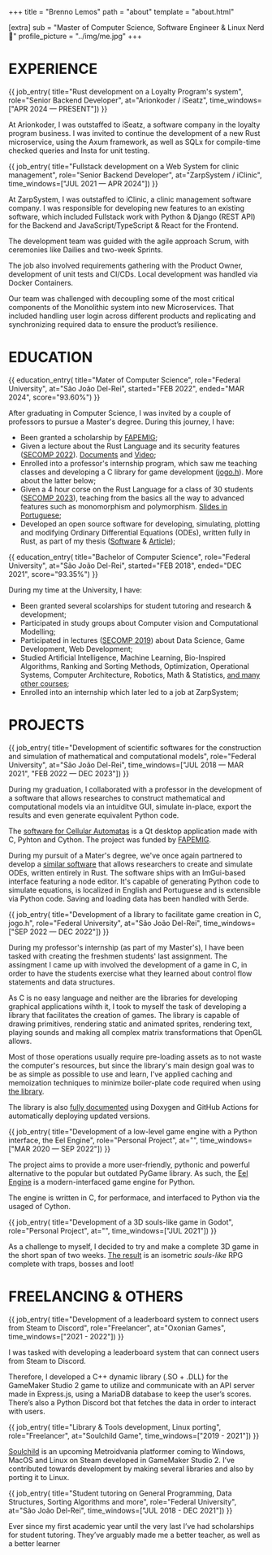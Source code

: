 +++
title = "Brenno Lemos"
path = "about"
template = "about.html"

[extra]
sub = "Master of Computer Science, Software Engineer & Linux Nerd 🐧"
profile_picture = "../img/me.jpg"
+++

# EXPERIENCE

{{ job_entry(
    title="Rust development on a Loyalty Program's system",
    role="Senior Backend Developer",
    at="Arionkoder / iSeatz",
    time_windows=["APR 2024 — PRESENT"])
}}

<p class="justify">
At Arionkoder, I was outstaffed to iSeatz, a software company in the loyalty program business. I was invited to continue the development of a new Rust microservice, using the Axum framework, as well as SQLx for compile-time checked queries and Insta for unit testing.
</p>

{{ job_entry(
    title="Fullstack development on a Web System for clinic management",
    role="Senior Backend Developer",
    at="ZarpSystem / iClinic",
    time_windows=["JUL 2021 — APR 2024"])
}}

<p class="justify">
At ZarpSystem, I was outstaffed to iClinic, a clinic management software company. I was responsible for developing new features to an existing software, which included Fullstack work with Python & Django (REST API) for the Backend and JavaScript/TypeScript & React for the Frontend.
</p>

<p class="justify">
The development team was guided with the agile approach Scrum, with ceremonies like Dailies and two-week Sprints.
</p>

<p class="justify">
The job also involved requirements gathering with the Product Owner, development of unit tests and CI/CDs. Local development was handled via Docker Containers.
</p>

<p class="justify">
Our team was challenged with decoupling some of the most critical components of the Monolithic system into new Microservices. That included handling user login across different products and replicating and synchronizing required data to ensure the product’s resilience.
</p>

# EDUCATION

{{ education_entry(
    title="Mater of Computer Science",
    role="Federal University",
    at="São João Del-Rei",
    started="FEB 2022",
    ended="MAR 2024",
    score="93.60%")
}}

After graduating in Computer Science, I was invited by a couple of professors to pursue a Master's degree. During this journey, I have:

- Been granted a scholarship by [FAPEMIG];
- Given a lecture about the Rust Language and its security features ([SECOMP 2022]). [Documents][rust-secomp-2022] and [Video][rust-secomp-2022-video];
- Enrolled into a professor's internship program, which saw me teaching classes and developing a C library for game development ([jogo.h]). More about the latter below;
- Given a 4 hour corse on the Rust Language for a class of 30 students ([SECOMP 2023]), teaching from the basics all the way to advanced features such as monomorphism and polymorphism. [Slides in Portuguese][rust-secomp-2023];
- Developed an open source software for developing, simulating, plotting and modifying Ordinary Differential Equations (ODEs), written fully in Rust, as part of my thesis ([Software][ode-designer-rs] & [Article][master-thesis]);

[FAPEMIG]: https://fapemig.br/
[SECOMP 2022]: https://secomp2022.wixsite.com/secomp2022
[rust-secomp-2022]: https://github.com/Syndelis/rust-secomp-2022
[rust-secomp-2022-video]: https://www.youtube.com/watch?v=bIZ_0OIbhg8&feature=youtu.be&ab_channel=BrennoLemos
[jogo.h]: https://github.com/syndelis/jogo.h
[SECOMP 2023]: https://secomp.ufsj.edu.br/programacao-secomp/minicursos#todos_minicursos
[rust-secomp-2023]: https://secomp2023.brenno.codes/
[ode-designer-rs]: https://github.com/Syndelis/ode-designer-rs
[master-thesis]: https://github.com/Syndelis/dissertacao-mestrado

{{ education_entry(
    title="Bachelor of Computer Science",
    role="Federal University",
    at="São João Del-Rei",
    started="FEB 2018",
    ended="DEC 2021",
    score="93.35%")
}}

During my time at the University, I have:
- Been granted several scolarships for student tutoring and research & development;
- Participated in study groups about Computer vision and Computational Modelling;
- Participated in lectures ([SECOMP 2019]) about Data Science, Game Development, Web Development;
- Studied Artificial Intelligence, Machine Learning, Bio-Inspired Algorithms, Ranking and Sorting Methods, Optimization, Operational Systems, Computer Architecture, Robotics, Math & Statistics, [and many other courses];
- Enrolled into an internship which later led to a job at ZarpSystem;

[SECOMP 2019]: https://secomp.ufsj.edu.br/home
[and many other courses]: https://ccomp.ufsj.edu.br/images/documentos/Fluxograma_CC-UFSJ.pdf

# PROJECTS

{{ job_entry(
    title="Development of scientific softwares for the construction and simulation of mathematical and computational models",
    role="Federal University",
    at="São João Del-Rei",
    time_windows=["JUL 2018 — MAR 2021", "FEB 2022 — DEC 2023"])
}}

During my graduation, I collaborated with a professor in the development of a software that allows researches to construct mathematical and computational models via an intuiditve GUI, simulate in-place, export the results and even generate equivalent Python code.

The [software for Cellular Automatas] is a Qt desktop application made with C, Pyhton and Cython. The project was funded by [FAPEMIG].

During my pursuit of a Mater's degree, we've once again partnered to develop a [similar software][ode-designer-rs] that allows researchers to create and simulate ODEs, written entirely in Rust. The software ships with an ImGui-based interface featuring a node editor. It's capable of generating Python code to simulate equations, is localized in English and Portuguese and is extensible via Python code. Saving and loading data has been handled with Serde.

[software for Cellular Automatas]: https://github.com/Syndelis/ac-designer

{{ job_entry(
    title="Development of a library to facilitate game creation in C, jogo.h",
    role="Federal University",
    at="São João Del-Rei",
    time_windows=["SEP 2022 — DEC 2022"])
}}

During my professor's internship (as part of my Master's), I have been tasked with creating the freshmen students' last assignment. The assingment I came up with involved the development of a game in C, in order to have the students exercise what they learned about control flow statements and data structures.

As C is no easy language and neither are the libraries for developing graphical applications wihth it, I took to myself the task of developing a library that facilitates the creation of games. The library is capable of drawing primitives, rendering static and animated sprites, rendering text, playing sounds and making all complex matrix transformations that OpenGL allows.

Most of those operations usually require pre-loading assets as to not waste the computer's resources, but since the library's main design goal was to be as simple as possible to use and learn, I've applied caching and memoization techniques to minimize boiler-plate code required when using [the library][jogo.h].

The library is also [fully documented] using Doxygen and GitHub Actions for automatically deploying updated versions.

[fully documented]: https://syndelis.github.io/jogo.h

{{ job_entry(
    title="Development of a low-level game engine with a Python interface, the Eel Engine",
    role="Personal Project",
    at="",
    time_windows=["MAR 2020 — SEP 2022"])
}}

The project aims to provide a more user-friendly, pythonic and powerful alternative to the popular but outdated PyGame library. As such, the [Eel Engine] is a modern-interfaced game engine for Python.

The engine is written in C, for performace, and interfaced to Python via the usaged of Cython.

[Eel Engine]: https://github.com/syndelis/eel-engine

{{ job_entry(
    title="Development of a 3D souls-like game in Godot",
    role="Personal Project",
    at="",
    time_windows=["JUL 2021"])
}}

As a challenge to myself, I decided to try and make a complete 3D game in the short span of two weeks. [The result][isosouls] is an isometric *souls-like* RPG complete with traps, bosses and loot!

[isosouls]: https://github.com/Syndelis/IsoSouls

# FREELANCING & OTHERS

{{ job_entry(
    title="Development of a leaderboard system to connect users from Steam to Discord",
    role="Freelancer",
    at="Oxonian Games",
    time_windows=["2021 - 2022"])
}}

I was tasked with developing a leaderboard system that can connect users from Steam to Discord.

Therefore, I developed a C++ dynamic library (.SO + .DLL) for the GameMaker Studio 2 game to utilize and communicate with an API server made in Express.js, using a MariaDB database to keep the user’s scores. There’s also a Python Discord bot that fetches the data in order to interact with users.

{{ job_entry(
    title="Library & Tools development, Linux porting",
    role="Freelancer",
    at="Soulchild Game",
    time_windows=["2019 - 2021"])
}}

[Soulchild] is an upcoming Metroidvania platformer coming to Windows, MacOS and Linux on Steam developed in GameMaker Studio 2. I’ve contributed towards development by making several libraries and also by porting it to Linux.

[Soulchild]: https://store.steampowered.com/app/1609020/Soulchild/

{{ job_entry(
    title="Student tutoring on General Programming, Data Structures, Sorting Algorithms and more",
    role="Federal University",
    at="São João Del-Rei",
    time_windows=["JUL 2018 - DEC 2021"])
}}

Ever since my first academic year until the very last I’ve had scholarships for student tutoring. They’ve arguably made me a better teacher, as well as a better learner
